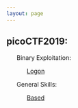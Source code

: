 ```yaml
---
layout: page
---
```


<section>
	<h1>picoCTF2019:</h1>
	<ul>
		<p>Binary Exploitation: 
			<ol>
				<a href="{{ "/Logon" | prepend: site.baseurl | replace: '//', '/' }}"><p>Logon</p></a>
			</ol>
		</p>
		<p>General Skills:
			<ol>
				<a href="{{ "/Based" | prepend: site.baseurl | replace: '//', '/' }}"><p>Based</p></a>
			</ol>
		</p>
	</ul>
</section>